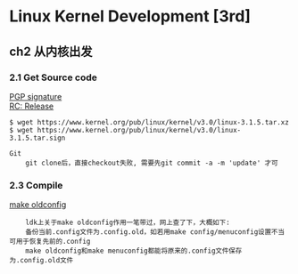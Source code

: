 # Linux Kernel Development [3rd]
## ch2 从内核出发
### 2.1 Get Source code
[PGP signature](https://www.kernel.org/category/signatures.html)</br>
[RC: Release](https://www.kernel.org/category/releases.html)</br>

    $ wget https://www.kernel.org/pub/linux/kernel/v3.0/linux-3.1.5.tar.xz
    $ wget https://www.kernel.org/pub/linux/kernel/v3.0/linux-3.1.5.tar.sign

    Git
        git clone后，直接checkout失败, 需要先git commit -a -m 'update' 才可

### 2.3 Compile
[make oldconfig](http://blog.csdn.net/david_xtd/article/details/7609529)

        ldk上关于make oldconfig作用一笔带过，网上查了下，大概如下:
        备份当前.config文件为.config.old，如若用make config/menuconfig设置不当可用于恢复先前的.config
        make oldconfig和make menuconfig都能将原来的.config文件保存为.config.old文件




